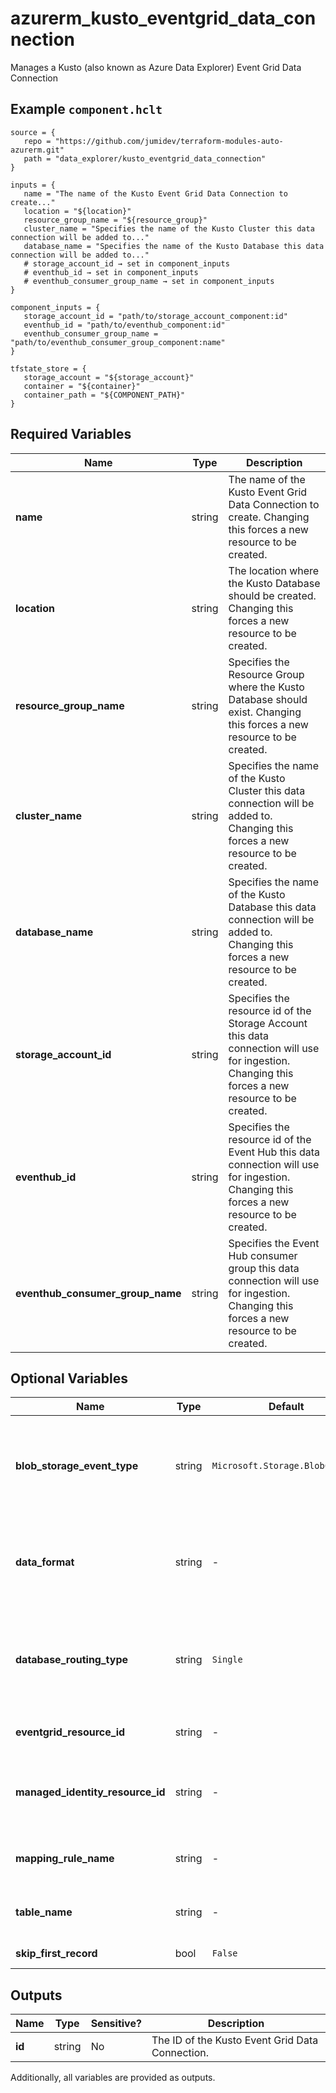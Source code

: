 # azurerm_kusto_eventgrid_data_connection

Manages a Kusto (also known as Azure Data Explorer) Event Grid Data Connection

## Example `component.hclt`

```hcl
source = {
   repo = "https://github.com/jumidev/terraform-modules-auto-azurerm.git"   
   path = "data_explorer/kusto_eventgrid_data_connection"   
}

inputs = {
   name = "The name of the Kusto Event Grid Data Connection to create..."   
   location = "${location}"   
   resource_group_name = "${resource_group}"   
   cluster_name = "Specifies the name of the Kusto Cluster this data connection will be added to..."   
   database_name = "Specifies the name of the Kusto Database this data connection will be added to..."   
   # storage_account_id → set in component_inputs
   # eventhub_id → set in component_inputs
   # eventhub_consumer_group_name → set in component_inputs
}

component_inputs = {
   storage_account_id = "path/to/storage_account_component:id"   
   eventhub_id = "path/to/eventhub_component:id"   
   eventhub_consumer_group_name = "path/to/eventhub_consumer_group_component:name"   
}

tfstate_store = {
   storage_account = "${storage_account}"   
   container = "${container}"   
   container_path = "${COMPONENT_PATH}"   
}

```

## Required Variables

| Name | Type |  Description |
| ---- | --------- |  ----------- |
| **name** | string |  The name of the Kusto Event Grid Data Connection to create. Changing this forces a new resource to be created. | 
| **location** | string |  The location where the Kusto Database should be created. Changing this forces a new resource to be created. | 
| **resource_group_name** | string |  Specifies the Resource Group where the Kusto Database should exist. Changing this forces a new resource to be created. | 
| **cluster_name** | string |  Specifies the name of the Kusto Cluster this data connection will be added to. Changing this forces a new resource to be created. | 
| **database_name** | string |  Specifies the name of the Kusto Database this data connection will be added to. Changing this forces a new resource to be created. | 
| **storage_account_id** | string |  Specifies the resource id of the Storage Account this data connection will use for ingestion. Changing this forces a new resource to be created. | 
| **eventhub_id** | string |  Specifies the resource id of the Event Hub this data connection will use for ingestion. Changing this forces a new resource to be created. | 
| **eventhub_consumer_group_name** | string |  Specifies the Event Hub consumer group this data connection will use for ingestion. Changing this forces a new resource to be created. | 

## Optional Variables

| Name | Type |  Default  |  possible values |  Description |
| ---- | --------- |  ----------- | ----------- | ----------- |
| **blob_storage_event_type** | string |  `Microsoft.Storage.BlobCreated`  |  `Microsoft.Storage.BlobCreated`, `Microsoft.Storage.BlobRenamed`  |  Specifies the blob storage event type that needs to be processed. Possible Values are `Microsoft.Storage.BlobCreated` and `Microsoft.Storage.BlobRenamed`. Defaults to `Microsoft.Storage.BlobCreated`. | 
| **data_format** | string |  -  |  `APACHEAVRO`, `AVRO`, `CSV`, `JSON`, `MULTIJSON`, `ORC`, `PARQUET`, `PSV`, `RAW`, `SCSV`, `SINGLEJSON`, `SOHSV`, `TSV`, `TSVE`, `TXT`, `W3CLOGFILE`  |  Specifies the data format of the EventHub messages. Allowed values: `APACHEAVRO`, `AVRO`, `CSV`, `JSON`, `MULTIJSON`, `ORC`, `PARQUET`, `PSV`, `RAW`, `SCSV`, `SINGLEJSON`, `SOHSV`, `TSV`, `TSVE`, `TXT` and `W3CLOGFILE`. | 
| **database_routing_type** | string |  `Single`  |  -  |  Indication for database routing information from the data connection, by default only database routing information is allowed. Allowed values: `Single`, `Multi`. Changing this forces a new resource to be created. Defaults to `Single`. | 
| **eventgrid_resource_id** | string |  -  |  -  |  The resource ID of the event grid that is subscribed to the storage account events. | 
| **managed_identity_resource_id** | string |  -  |  -  |  Empty for non-managed identity based data connection. For system assigned identity, provide cluster resource Id. For user assigned identity (UAI) provide the UAI resource Id. | 
| **mapping_rule_name** | string |  -  |  -  |  Specifies the mapping rule used for the message ingestion. Mapping rule must exist before resource is created. | 
| **table_name** | string |  -  |  -  |  Specifies the target table name used for the message ingestion. Table must exist before resource is created. | 
| **skip_first_record** | bool |  `False`  |  -  |  is the first record of every file ignored? Defaults to `false`. | 



## Outputs

| Name | Type | Sensitive? | Description |
| ---- | ---- | --------- | --------- |
| **id** | string | No  | The ID of the Kusto Event Grid Data Connection. | 

Additionally, all variables are provided as outputs.
